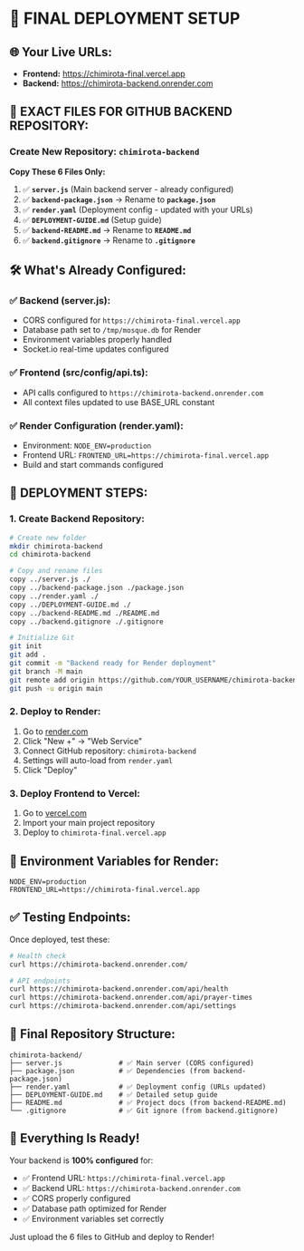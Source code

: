 # 🚀 FINAL DEPLOYMENT SETUP

## 🌐 Your Live URLs:
- **Frontend:** https://chimirota-final.vercel.app
- **Backend:** https://chimirota-backend.onrender.com

## 📁 EXACT FILES FOR GITHUB BACKEND REPOSITORY:

### Create New Repository: `chimirota-backend`

**Copy These 6 Files Only:**

1. ✅ **`server.js`** (Main backend server - already configured)
2. ✅ **`backend-package.json`** → Rename to **`package.json`**
3. ✅ **`render.yaml`** (Deployment config - updated with your URLs)
4. ✅ **`DEPLOYMENT-GUIDE.md`** (Setup guide)
5. ✅ **`backend-README.md`** → Rename to **`README.md`**
6. ✅ **`backend.gitignore`** → Rename to **`.gitignore`**

## 🛠️ What's Already Configured:

### ✅ Backend (server.js):
- CORS configured for `https://chimirota-final.vercel.app`
- Database path set to `/tmp/mosque.db` for Render
- Environment variables properly handled
- Socket.io real-time updates configured

### ✅ Frontend (src/config/api.ts):
- API calls configured to `https://chimirota-backend.onrender.com`
- All context files updated to use BASE_URL constant

### ✅ Render Configuration (render.yaml):
- Environment: `NODE_ENV=production`
- Frontend URL: `FRONTEND_URL=https://chimirota-final.vercel.app`
- Build and start commands configured

## 🚀 DEPLOYMENT STEPS:

### 1. Create Backend Repository:
```bash
# Create new folder
mkdir chimirota-backend
cd chimirota-backend

# Copy and rename files
copy ../server.js ./
copy ../backend-package.json ./package.json
copy ../render.yaml ./
copy ../DEPLOYMENT-GUIDE.md ./
copy ../backend-README.md ./README.md
copy ../backend.gitignore ./.gitignore

# Initialize Git
git init
git add .
git commit -m "Backend ready for Render deployment"
git branch -M main
git remote add origin https://github.com/YOUR_USERNAME/chimirota-backend.git
git push -u origin main
```

### 2. Deploy to Render:
1. Go to [render.com](https://render.com)
2. Click "New +" → "Web Service"
3. Connect GitHub repository: `chimirota-backend`
4. Settings will auto-load from `render.yaml`
5. Click "Deploy"

### 3. Deploy Frontend to Vercel:
1. Go to [vercel.com](https://vercel.com)
2. Import your main project repository
3. Deploy to `chimirota-final.vercel.app`

## 🔧 Environment Variables for Render:

```
NODE_ENV=production
FRONTEND_URL=https://chimirota-final.vercel.app
```

## ✅ Testing Endpoints:

Once deployed, test these:

```bash
# Health check
curl https://chimirota-backend.onrender.com/

# API endpoints
curl https://chimirota-backend.onrender.com/api/health
curl https://chimirota-backend.onrender.com/api/prayer-times
curl https://chimirota-backend.onrender.com/api/settings
```

## 🎯 Final Repository Structure:

```
chimirota-backend/
├── server.js              # ✅ Main server (CORS configured)
├── package.json           # ✅ Dependencies (from backend-package.json)
├── render.yaml            # ✅ Deployment config (URLs updated)
├── DEPLOYMENT-GUIDE.md    # ✅ Detailed setup guide
├── README.md              # ✅ Project docs (from backend-README.md)
└── .gitignore             # ✅ Git ignore (from backend.gitignore)
```

## 🌟 Everything Is Ready!

Your backend is **100% configured** for:
- ✅ Frontend URL: `https://chimirota-final.vercel.app`
- ✅ Backend URL: `https://chimirota-backend.onrender.com`
- ✅ CORS properly configured
- ✅ Database path optimized for Render
- ✅ Environment variables set correctly

Just upload the 6 files to GitHub and deploy to Render!